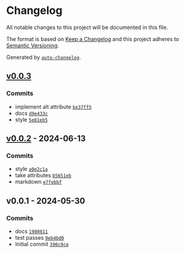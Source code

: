 # Changelog

All notable changes to this project will be documented in this file.

The format is based on [Keep a Changelog](https://keepachangelog.com/en/1.0.0/)
and this project adheres to [Semantic Versioning](https://semver.org/spec/v2.0.0.html).

Generated by [`auto-changelog`](https://github.com/CookPete/auto-changelog).

## [v0.0.3](https://github.com/bicycle-codes/image-element/compare/v0.0.2...v0.0.3)

### Commits

- implement alt attribute [`be37ff5`](https://github.com/bicycle-codes/image-element/commit/be37ff50fb69f6937881ce7aeb5e4070b18c53b4)
- docs [`d9e433c`](https://github.com/bicycle-codes/image-element/commit/d9e433cbcce18edca8b000f23fd2ccec5b221470)
- style [`5e81eb5`](https://github.com/bicycle-codes/image-element/commit/5e81eb57d02a91b5c3ac5704c34a4fe1595a19cb)

## [v0.0.2](https://github.com/bicycle-codes/image-element/compare/v0.0.1...v0.0.2) - 2024-06-13

### Commits

- style [`a0e2c1a`](https://github.com/bicycle-codes/image-element/commit/a0e2c1ab398a1bcbe7d4545411f9c7b984ead8c2)
- take attributes [`b5651eb`](https://github.com/bicycle-codes/image-element/commit/b5651eb84290bf3c62d08c580bdc50cfab9cfd90)
- markdown [`e7febbf`](https://github.com/bicycle-codes/image-element/commit/e7febbf3650ed4a15ea9cb658c62e00acabdc49b)

## v0.0.1 - 2024-05-30

### Commits

- docs [`1980811`](https://github.com/bicycle-codes/image-element/commit/1980811574f771ce96f0a0fbc8ad2cbadaa8a326)
- test passes [`9eb4bd0`](https://github.com/bicycle-codes/image-element/commit/9eb4bd09bfc855542811868de2769495147333f8)
- Initial commit [`390c9ce`](https://github.com/bicycle-codes/image-element/commit/390c9ceb744c20989e55a6df4408264ad540534f)
